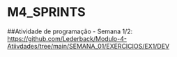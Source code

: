 # M4_SPRINTS
 
##Atividade de programação - Semana 1/2:
https://github.com/Lederback/Modulo-4-Atiivdades/tree/main/SEMANA_01/EXERCICIOS/EX1/DEV
